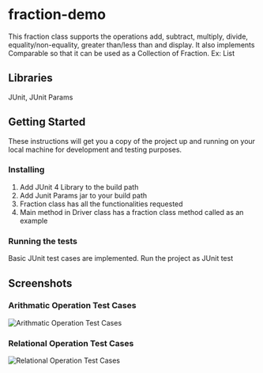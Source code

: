 # fraction-demo
This fraction class supports the operations add, subtract, multiply, divide, equality/non-equality, greater than/less than and display. It also implements Comparable so that it can be used as a Collection of Fraction. Ex: List<Collection>

## Libraries

JUnit, JUnit Params

## Getting Started

These instructions will get you a copy of the project up and running on your local machine for development and testing purposes.

### Installing

1. Add JUnit 4 Library to the build path
2. Add Junit Params jar to your build path
3. Fraction class has all the functionalities requested
4. Main method in Driver class has a fraction class method called as an example

### Running the tests

Basic JUnit test cases are implemented. Run the project as JUnit test

## Screenshots
### Arithmatic Operation Test Cases

![Arithmatic Operation Test Cases](https://user-images.githubusercontent.com/25787081/33759920-a16d2fec-dbc9-11e7-9577-a5450e7f01f5.png)

### Relational Operation Test Cases
![Relational Operation Test Cases](https://user-images.githubusercontent.com/25787081/33759921-a3aeb9ec-dbc9-11e7-8c0e-88872f8224b1.png)

